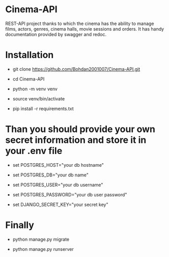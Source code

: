 # Cinema-API

REST-API project thanks to which the cinema has the ability to manage films, actors, genres, cinema halls, movie sessions and orders. It has handy documentation provided by swagger and redoc.

# Installation

- git clone https://github.com/Bohdan2001007/Cinema-API.git

- cd Cinema-API

- python -m venv venv

- source venv/bin/activate

- pip install -r requirements.txt

# Than you should provide your own secret information and store it in your .env file

- set POSTGRES_HOST="your db hostname"

- set POSTGRES_DB="your db name"

- set POSTGRES_USER="your db username"

- set POSTGRES_PASSWORD="your db user password"

- set DJANGO_SECRET_KEY="your secret key"

# Finally

- python manage.py migrate

- python manage.py runserver
